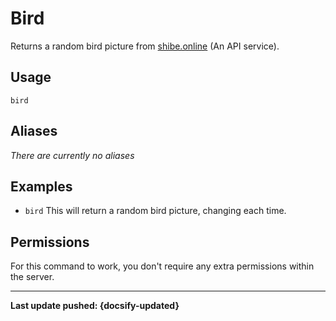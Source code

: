 # Bird
Returns a random bird picture from [shibe.online](https://shibe.online) (An API service).

## Usage
`bird`

## Aliases
*There are currently no aliases*

## Examples
- `bird` This will return a random bird picture, changing each time.

## Permissions
For this command to work, you don't require any extra permissions within the server.

----

**Last update pushed: {docsify-updated}**